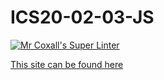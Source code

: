 # ICS20-02-03-JS

[![Mr Coxall's Super Linter](https://github.com/Ali-Mugamai/ICS20-template/workflows/Mr%20Coxall's%20Super%20Linter/badge.svg)](https://github.com/Ali-Mugamai/ICS20-template/actions/)

[This site can be found here](https://ali-mugamai.github.io/ICS20-02-03-JS/)
